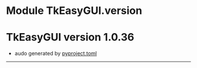 # Module TkEasyGUI.version

# TkEasyGUI version 1.0.36

- audo generated by [pyproject.toml](https://github.com/kujirahand/tkeasygui-python/blob/main/pyproject.toml)

---------------------------



